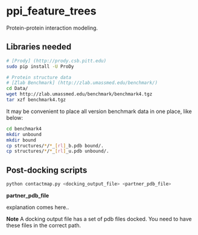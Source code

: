 ppi_feature_trees
=================
Protein-protein interaction modeling.

Libraries needed
-----------------

```bash
# [Prody] (http://prody.csb.pitt.edu)
sudo pip install -U ProDy

# Protein structure data
# [Zlab Benchmark] (http://zlab.umassmed.edu/benchmark/)
cd Data/
wget http://zlab.umassmed.edu/benchmark/benchmark4.tgz
tar xzf benchmark4.tgz
```

It may be convenient to place all version benchmark data in one place, like below: 
```bash
cd benchmark4
mkdir unbound
mkdir bound
cp structures/*/*_[rl]_b.pdb bound/.
cp structures/*/*_[rl]_u.pdb unbound/.
```

Post-docking scripts
--------------------

```bash
python contactmap.py <docking_output_file> <partner_pdb_file>
```

**partner_pdb_file**

explanation comes here..

**Note**
A docking output file has a set of pdb files docked.
You need to have these files in the correct path.

```bash

```

 

